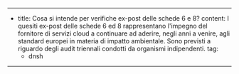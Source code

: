 ---
  - title: Cosa si intende per verifiche ex-post delle schede 6 e 8?
    content: I quesiti ex-post delle schede 6 ed 8 rappresentano l'impegno del fornitore di servizi cloud a continuare ad aderire, negli anni a venire, agli standard europei in materia di impatto ambientale. Sono previsti a riguardo degli audit triennali condotti da organismi indipendenti.
    tag:
      - dnsh
---